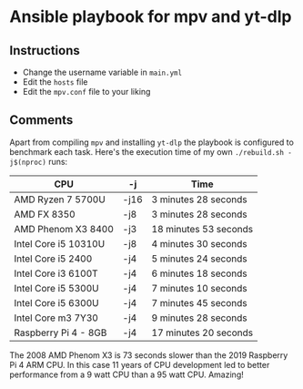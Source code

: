 # Ansible playbook for mpv and yt-dlp

## Instructions
* Change the username variable in `main.yml`
* Edit the `hosts` file
* Edit the `mpv.conf` file to your liking

## Comments
Apart from compiling `mpv` and installing `yt-dlp` the playbook is configured to benchmark 
each task.  Here's the execution time of my own `./rebuild.sh -j$(nproc)` runs:

| CPU | -j | Time |
|---|---|---|
| AMD Ryzen 7 5700U | -j16 | 3 minutes 28 seconds |
| AMD FX 8350 | -j8 | 3 minutes 28 seconds |
| AMD Phenom X3 8400 | -j3 | 18 minutes 53 seconds |
| Intel Core i5 10310U | -j8 | 4 minutes 30 seconds |
| Intel Core i5 2400 | -j4 | 5 minutes 24 seconds |
| Intel Core i3 6100T | -j4 | 6 minutes 18 seconds |
| Intel Core i5 5300U | -j4 | 7 minutes 10 seconds |
| Intel Core i5 6300U | -j4 | 7 minutes 45 seconds |
| Intel Core m3 7Y30 | -j4 | 9 minutes 28 seconds |
| Raspberry Pi 4 - 8GB | -j4 | 17 minutes 20 seconds |

The 2008 AMD Phenom X3 is 73 seconds slower than the 2019 Raspberry Pi 4 ARM CPU. In this case 
11 years of CPU development led to better performance from a 9 watt CPU than a 95 watt CPU. Amazing!
